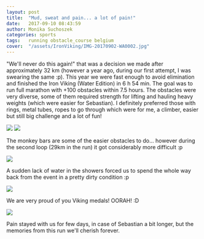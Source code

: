 ```yaml
---
layout: post
title:  "Mud, sweat and pain... a lot of pain!"
date:   2017-09-10 08:43:59
author: Monika Suchoszek
categories: sports
tags:	running obstacle_course belgium
cover:  "/assets/IronViking/IMG-20170902-WA0002.jpg"
---
```


"We'll never do this again!" that was a decision we made after approximately 32 km (however a year ago, during our 
first attempt, I was swearing the same :p). This year we were fast enough to avoid elimination and finished the 
Iron Viking (Water Edition) in 6 h 54 min. The goal was to run full marathon with +100 obstacles within 7.5 hours. 
The obstacles were very diverse, some of them required strength for lifting and hauling heavy weights (which 
were easier for Sebastian). I definitely preferred those with rings, metal tubes, ropes to go through which were 
for me, a climber, easier but still big challenge and a lot of fun!

<div class="row">
<img src="/assets/IronViking/IMG-20170905-WA0000.jpg" class="column-50" />
<img src="/assets/IronViking/IMG-20170905-WA0001.jpg" class="column-50" />
</div>
<p class="caption">The monkey bars are some of the easier obstacles to do... however during the second loop (29km in the run) it got 
considerably more difficult :p</p>

<img src="/assets/IronViking/IMG_20170903_211324.jpg" />
<p class="caption">A sudden lack of water in the showers forced us to spend the whole way back from the event in a pretty dirty 
condition :p</p>

<img src="/assets/IronViking/IMG-20170902-WA0002.jpg" />
<p class="caption">We are very proud of you Viking medals! OORAH! :D</p>

<img src="/assets/IronViking/IMG_20170903_211226.jpg" />
<p class="caption">Pain stayed with us for few days, in case of Sebastian a bit longer, but the memories from this run we'll cherish forever.</p>
